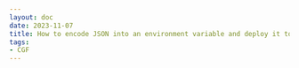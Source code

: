 ```yaml
---
layout: doc
date: 2023-11-07
title: How to encode JSON into an environment variable and deploy it to a Google Cloud Function using flags.yaml
tags:
- CGF
---
```

<Title />

In order to use JSON inside an environment variable and deploy it with ```flags.yaml``` you need to change the delimiter that separates the single ENV variables becyuse it defaults to comma and that obviously will create some headaches.

You do so by enclosing you custom delimiter between carets (^) right in front of the list of ENV variables:

```yaml
- --update-env-vars: ^|^ENV1=value1|ENV1=value2|ENV3=value3|JSON_ENV={"key1":"value1","key2":"value2"}
```

<Comment />
